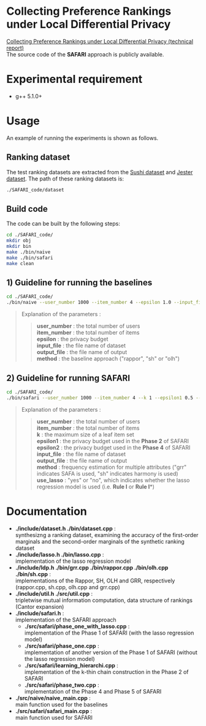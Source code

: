 # Collecting Preference Rankings under Local Differential Privacy
 
[Collecting Preference Rankings under Local Differential Privacy (technical report)](https://github.com/cheng-lab-at-bupt/SAFARI/blob/master/Collecting%20Preference%20Rankings%20under%20Local%20Differential%20Privacy%20(technical%20report).pdf)  
The source code of the **SAFARI** approach is publicly available.

# Experimental requirement
- g++  5.1.0+

# Usage
An example of running the experiments is shown as follows.

## Ranking dataset

The test ranking datasets are extracted from the [Sushi dataset](http://www.kamishima.net/sushi/) and [Jester dataset](http://goldberg.berkeley.edu/jester-data/). The path of these ranking datasets is:
```bash
./SAFARI_code/dataset
```

## Build code
The code can be built by the following steps:
```bash
cd ./SAFARI_code/
mkdir obj
mkdir bin
make ./bin/naive 
make ./bin/safari 
make clean
```


## 1) Guideline for running the baselines 
```bash
cd ./SAFARI_code/
./bin/naive --user_number 1000 --item_number 4 --epsilon 1.0 --input_file ./demo_dataset.txt --output_file out.txt --method rappor
```
> Explanation of the parameters :  
>> **user_number** : the total number of users  
>> **item_number** : the total number of items   
>> **epsilon** : the privacy budget  
>> **input_file** : the file name of dataset  
>> **output_file** : the file name of output  
>> **method** : the baseline approach ("rappor", "sh" or "olh")  

## 2) Guideline for running SAFARI
```bash
cd ./SAFARI_code/
./bin/safari --user_number 1000 --item_number 4 --k 1 --epsilon1 0.5 --epsilon2 0.5 --input_file ./demo_dataset.txt --output_file out.txt --method rappor --use_lasso yes
```
> Explanation of the parameters :  
>> **user_number** : the total number of users   
>> **item_number** : the total number of items  
>> **k** : the maximum size of a leaf item set   
>> **epsilon1** : the privacy budget used in the **Phase 2** of SAFARI
>> **epsilon2** : the privacy budget used in the **Phase 4** of SAFARI
>> **input_file** : the file name of dataset  
>> **output_file** : the file name of output  
>> **method** : frequency estimation for multiple attributes ("grr" indicates SAFA is used, "sh" indicates harmony is used)  
>> **use_lasso** : "yes" or "no", which indicates whether the lasso regression model is used (i.e. **Rule I** or **Rule I***)

# Documentation
- **./include/dataset.h ./bin/dataset.cpp** :  
    synthesizng a ranking dataset, examining the accuracy of the first-order marginals and the second-order marginals of the synthetic ranking dataset
- **./include/lasso.h ./bin/lasso.cpp** :  
    implementation of the lasso regression model
- **./include/ldp.h ./bin/grr.cpp ./bin/rappor.cpp ./bin/olh.cpp ./bin/sh.cpp** :  
    implementations of the Rappor, SH, OLH and GRR, respectively (rappor.cpp, sh.cpp, olh.cpp and grr.cpp)
- **./include/util.h ./src/util.cpp** :  
    tripletwise mutual information computation, data structure of rankings (Cantor expansion)
- **./include/safari.h** :  
    implementation of the SAFARI approach
    - **./src/safari/phase_one_with_lasso.cpp** :  
        implementation of the Phase 1 of SAFARI (with the lasso regression model)
    - **./src/safari/phase_one.cpp** :  
        implementation of another version of the Phase 1 of SAFARI (without the lasso regression model)
    - **./src/safari/learning_hierarchi.cpp** :  
        implementation of the k-thin chain construction in the Phase 2 of SAFARI
    - **./src/safari/phase_two.cpp** :  
        implementation of the Phase 4 and Phase 5 of SAFARI
- **./src/naive/naive_main.cpp** :  
    main function used for the baselines
- **./src/safari/safari_main.cpp** :  
    main function used for SAFARI




